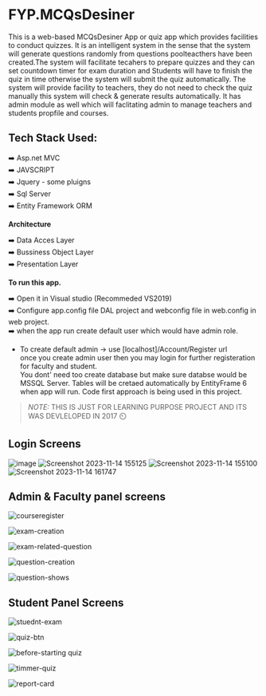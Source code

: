 # FYP.MCQsDesiner

This is a web-based MCQsDesiner App or quiz app which provides facilities to conduct quizzes. It is an intelligent system in the sense that the system will generate questions randomly from questions poolteacthers have been created.The system will facilitate tecahers to prepare quizzes and they can set countdown timer for exam duration and Students will have to finish the quiz in time otherwise the system will submit the quiz automatically.  The system will provide facility to teachers, they do not need to check the quiz manually this system will check & generate results automatically. It has admin module as well which will faclitating admin to manage teachers and students propfile and courses.


## Tech Stack Used:


➡️ Asp.net MVC<br />
➡️ JAVSCRIPT<br />
➡️ Jquery - some pluigns <br />
➡️ Sql Server <br />
➡️ Entity Framework ORM <br />

**Architecture**


➡️ Data Acces Layer  <br />
➡️ Bussiness Object Layer<br />
➡️ Presentation Layer<br />

**To run this app.**

➡️ Open it in Visual studio (Recommeded VS2019)<br />
➡️ Configure app.config file DAL project and webconfig file in web.config in web project.<br />
➡️ when the app run create default user which would have admin role.<br />
   - To create default admin -> use [localhost]/Account/Register url<br />
once you create admin user then you may login for further registeration for faculty and student.<br />
You dont' need too create database but make sure databse would be MSSQL Server. Tables will be cretaed automatically by EntityFrame 6 when app will run. Code first approach is being used in this project.<br />



> *NOTE:* THIS IS JUST FOR LEARNING PURPOSE PROJECT  AND ITS WAS DEVLELOPED IN 2017 ⏲️



## Login Screens

![image](https://github.com/abilal82/FYP.MCQsDesiner/assets/46030291/0c5e6338-c284-49fb-81e7-2505e08aca73)
![Screenshot 2023-11-14 155125](https://github.com/abilal82/FYP.MCQsDesiner/assets/46030291/e387c7e3-d35a-40fe-b137-648097137d26)
![Screenshot 2023-11-14 155100](https://github.com/abilal82/FYP.MCQsDesiner/assets/46030291/2376f668-5100-462d-bf41-b0000d2c4436)
![Screenshot 2023-11-14 161747](https://github.com/abilal82/FYP.MCQsDesiner/assets/46030291/a4cc6625-8b32-4205-9c0e-a6cecec7a953)

## Admin & Faculty panel screens

![courseregister](https://github.com/abilal82/FYP.MCQsDesiner/assets/46030291/5b0c7ea3-24eb-4f7e-92be-1fc923f460b9)


![exam-creation](https://github.com/abilal82/FYP.MCQsDesiner/assets/46030291/10923d90-e9ba-489e-a4ef-b40061d37f07)


![exam-related-question](https://github.com/abilal82/FYP.MCQsDesiner/assets/46030291/506147ba-cfc1-4304-b71a-eabb0fc3ac05)




![question-creation](https://github.com/abilal82/FYP.MCQsDesiner/assets/46030291/08781520-696f-4f82-83b0-527f65681ae3)



![question-shows](https://github.com/abilal82/FYP.MCQsDesiner/assets/46030291/aea25fb3-aa62-4c87-88ca-0094bb47409e)


## Student Panel Screens

![stuednt-exam](https://github.com/abilal82/FYP.MCQsDesiner/assets/46030291/fd0531a2-c7b0-4fdb-b4d3-b3b5dfd450da)

![quiz-btn](https://github.com/abilal82/FYP.MCQsDesiner/assets/46030291/015df47f-d3b4-42a2-aaca-a19620154b7b)


![before-starting quiz](https://github.com/abilal82/FYP.MCQsDesiner/assets/46030291/a442ca85-0155-4244-9671-5d48a9fd58fd)




![timmer-quiz](https://github.com/abilal82/FYP.MCQsDesiner/assets/46030291/9324757a-068d-4b94-b637-92cf20a70def)

![report-card](https://github.com/abilal82/FYP.MCQsDesiner/assets/46030291/250a9ba3-bf6f-483a-8fc2-d1734c8d4625)




